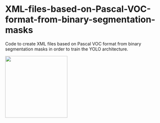 # XML-files-based-on-Pascal-VOC-format-from-binary-segmentation-masks


Code to create XML files based on Pascal VOC format from binary segmentation masks in order to train the YOLO architecture.



<img width="200" height="200" src="images/xml_file.png"/>
